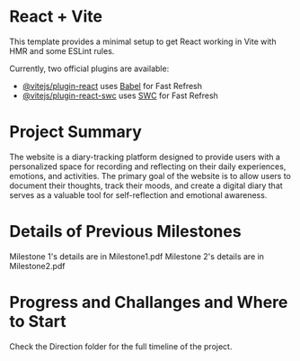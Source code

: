 # React + Vite

This template provides a minimal setup to get React working in Vite with HMR and some ESLint rules.

Currently, two official plugins are available:

- [@vitejs/plugin-react](https://github.com/vitejs/vite-plugin-react/blob/main/packages/plugin-react/README.md) uses [Babel](https://babeljs.io/) for Fast Refresh
- [@vitejs/plugin-react-swc](https://github.com/vitejs/vite-plugin-react-swc) uses [SWC](https://swc.rs/) for Fast Refresh

# Project Summary
The website is a diary-tracking platform designed to provide users with a personalized space for
recording and reflecting on their daily experiences, emotions, and activities. The primary goal of
the website is to allow users to document their thoughts, track their moods, and create a digital
diary that serves as a valuable tool for self-reflection and emotional awareness.

# Details of Previous Milestones
Milestone 1's details are in Milestone1.pdf
Milestone 2's details are in Milestone2.pdf

# Progress and Challanges and Where to Start
Check the Direction folder for the full timeline of the project.
